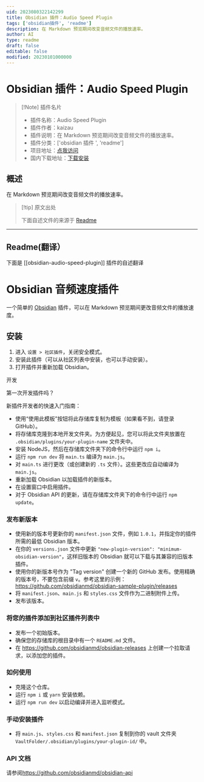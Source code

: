 ```yaml
---
uid: 2023080322142299
title: Obsidian 插件：Audio Speed Plugin
tags: ['obsidian插件', 'readme']
description: 在 Markdown 预览期间改变音频文件的播放速率。
author: AI
type: readme
draft: false
editable: false
modified: 20230101000000
---
```


# Obsidian 插件：Audio Speed Plugin

> [!Note] 插件名片
> - 插件名称：Audio Speed Plugin
> - 插件作者：kaizau
> - 插件说明：在 Markdown 预览期间改变音频文件的播放速率。
> - 插件分类：['obsidian 插件 ', 'readme']
> - 项目地址：[点我访问](https://github.com/kaizau/obsidian-audio-speed-plugin)
> - 国内下载地址：[下载安装](https://pkmer.cn/products/plugin/pluginMarket/?obsidian-audio-speed-plugin)

## 概述

在 Markdown 预览期间改变音频文件的播放速率。

> [!tip] 原文出处
>
>下面自述文件的来源于 [Readme](https://ghproxy.net/https://raw.githubusercontent.com/kaizau/obsidian-audio-speed-plugin/main/README.md)

---

## Readme(翻译）

下面是 [[obsidian-audio-speed-plugin]] 插件的自述翻译

# Obsidian 音频速度插件

一个简单的 [Obsidian](https://obsidian.md) 插件，可以在 Markdown 预览期间更改音频文件的播放速度。

## 安装

1. 进入 `设置 > 社区插件`，关闭安全模式。
2. 安装此插件（可以从社区列表中安装，也可以手动安装）。
3. 打开插件并重新加载 Obsidian。

开发

第一次开发插件吗？

新插件开发者的快速入门指南：

- 使用“使用此模板”按钮将此存储库复制为模板（如果看不到，请登录 GitHub）。
- 将存储库克隆到本地开发文件夹。为方便起见，您可以将此文件夹放置在 `.obsidian/plugins/your-plugin-name` 文件夹中。
- 安装 NodeJS，然后在存储库文件夹下的命令行中运行 `npm i`。
- 运行 `npm run dev` 将 `main.ts` 编译为 `main.js`。
- 对 `main.ts` 进行更改（或创建新的 `.ts` 文件）。这些更改应自动编译为 `main.js`。
- 重新加载 Obsidian 以加载插件的新版本。
- 在设置窗口中启用插件。
- 对于 Obsidian API 的更新，请在存储库文件夹下的命令行中运行 `npm update`。

### 发布新版本

- 使用新的版本号更新你的 `manifest.json` 文件，例如 `1.0.1`，并指定你的插件所需的最低 Obsidian 版本。
- 在你的 `versions.json` 文件中更新 `"new-plugin-version": "minimum-obsidian-version"`，这样旧版本的 Obsidian 就可以下载与其兼容的旧版本插件。
- 使用你的新版本号作为 "Tag version" 创建一个新的 GitHub 发布。使用精确的版本号，不要包含前缀 `v`。参考这里的示例：<https://github.com/obsidianmd/obsidian-sample-plugin/releases>
- 将 `manifest.json`、`main.js` 和 `styles.css` 文件作为二进制附件上传。
- 发布该版本。

### 将您的插件添加到社区插件列表中

- 发布一个初始版本。
- 确保您的存储库的根目录中有一个 `README.md` 文件。
- 在 <https://github.com/obsidianmd/obsidian-releases> 上创建一个拉取请求，以添加您的插件。

### 如何使用

- 克隆这个仓库。
- 运行 `npm i` 或 `yarn` 安装依赖。
- 运行 `npm run dev` 以启动编译并进入监听模式。

### 手动安装插件

- 将 `main.js`、`styles.css` 和 `manifest.json` 复制到你的 vault 文件夹 `VaultFolder/.obsidian/plugins/your-plugin-id/` 中。

### API 文档

请参阅<https://github.com/obsidianmd/obsidian-api>
